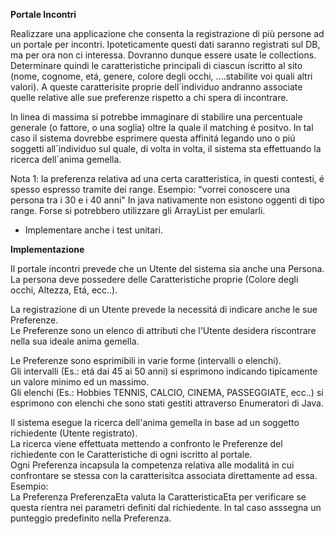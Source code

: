  
**Portale Incontri**

Realizzare una applicazione che consenta la registrazione di più persone ad un portale per incontri.
Ipoteticamente questi dati saranno registrati sul DB, ma per ora non ci interessa. Dovranno dunque essere usate le collections.
Determinare quindi le caratteristiche principali di ciascun iscritto al sito (nome, cognome, etá, genere, colore degli occhi, ....stabilite voi quali altri valori).
A queste caratterisite proprie dell´individuo andranno associate quelle relative alle sue preferenze rispetto a chi spera di incontrare.


In linea di massima si potrebbe immaginare di stabilire una percentuale generale (o fattore, o una soglia) oltre la quale il matching é positvo.
In tal caso il sistema dovrebbe esprimere questa affinitá legando uno o piú soggetti all´individuo sul quale, di volta in volta, il sistema sta
effettuando la ricerca dell´anima gemella.


Nota 1: la preferenza relativa ad una certa caratteristica, in questi contesti, é spesso espresso tramite dei range. Esempio:
"vorrei conoscere una persona tra i 30 e i 40 anni"
In java nativamente non esistono oggenti di tipo range. Forse si potrebbero utilizzare gli ArrayList per emularli.

* Implementare anche i test unitari.



**Implementazione**

Il portale incontri prevede che un Utente del sistema sia anche una Persona.  
La persona deve possedere delle Caratteristiche proprie (Colore degli occhi, Altezza, Etá, ecc..).  

La registrazione di un Utente prevede la necessitá di indicare anche le sue Preferenze.  
Le Preferenze sono un elenco di attributi che l'Utente desidera riscontrare nella sua ideale
anima gemella.  

Le Preferenze sono esprimibili in varie forme (intervalli o elenchi).  
Gli intervalli (Es.: etá dai 45 ai 50 anni) si esprimono indicando tipicamente un valore minimo
ed un massimo.  
Gli elenchi (Es.: Hobbies TENNIS, CALCIO, CINEMA, PASSEGGIATE, ecc..) si esprimono con 
elenchi che sono stati gestiti attraverso Enumeratori di Java.  

Il sistema esegue la ricerca dell'anima gemella in base ad un soggetto richiedente (Utente registrato).  
La ricerca viene effettuata mettendo a confronto le Preferenze del richiedente con le Caratteristiche di ogni
iscritto al portale.  
Ogni Preferenza incapsula la competenza relativa alle modalitá in cui confrontare se stessa con la caratterisitca
associata direttamente ad essa. Esempio:  
La Preferenza PreferenzaEta valuta la CaratteristicaEta per verificare se questa rientra nei parametri definiti dal 
richiedente. In tal caso asssegna un punteggio predefinito nella Preferenza.


